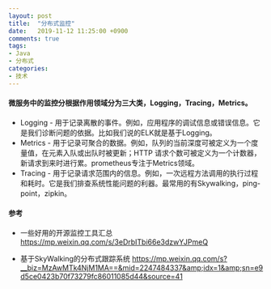 ```yaml
---
layout: post
title:  "分布式监控"
date:   2019-11-12 11:25:00 +0900
comments: true
tags:
- Java
- 分布式
categories:
- 技术
---
```

#### 微服务中的监控分根据作用领域分为三大类，Logging，Tracing，Metrics。
- Logging - 用于记录离散的事件。例如，应用程序的调试信息或错误信息。它是我们诊断问题的依据。比如我们说的ELK就是基于Logging。
- Metrics - 用于记录可聚合的数据。例如，队列的当前深度可被定义为一个度量值，在元素入队或出队时被更新；HTTP 请求个数可被定义为一个计数器，新请求到来时进行累。prometheus专注于Metrics领域。
- Tracing - 用于记录请求范围内的信息。例如，一次远程方法调用的执行过程和耗时。它是我们排查系统性能问题的利器。最常用的有Skywalking，ping-point，zipkin。

#### 参考
 - 一些好用的开源监控工具汇总 
 <https://mp.weixin.qq.com/s/3eDrbITbi66e3dzwYJPmeQ>
 
 - 基于SkyWalking的分布式跟踪系统
 <https://mp.weixin.qq.com/s?__biz=MzAwMTk4NjM1MA==&mid=2247484337&amp;idx=1&amp;sn=e9d5ce0423b70f73279fc86011085d44&source=41>